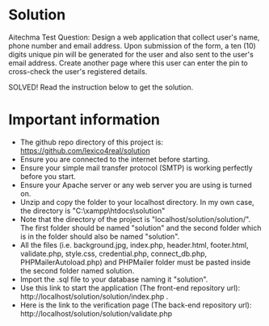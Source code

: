 # Solution
Aitechma Test Question: Design a web application that collect user's name, phone number and email address. Upon submission of the form, a ten (10) digits unique pin will be generated for the user and also sent to the user's email address. Create another page where this user can enter the pin to cross-check the user's registered details.

SOLVED! Read the instruction below to get the solution.
# Important information
-	The github repo directory of this project is: https://github.com/lexico4real/solution
-	Ensure you are connected to the internet before starting.
-	Ensure your simple mail transfer protocol (SMTP) is working perfectly before you start.
-	Ensure your Apache server or any web server you are using is turned on.
-	Unzip and copy the folder to your localhost directory. In my own case, the directory is "C:\xampp\htdocs\solution"
-	Note that the directory of the project is "localhost/solution/solution/". The first folder should be named "solution" and the second folder which is in the folder should also be named "solution".
-	All the files (i.e. background.jpg, index.php, header.html, footer.html, validate.php, style.css, credential.php, connect_db.php, PHPMailerAutoload.php) and PHPMailer folder must be pasted inside the second folder named solution.
-	Import the .sql file to your database naming it "solution".
-	Use this link to start the application (The front-end repository url): http://localhost/solution/solution/index.php .
-	Here is the link to the verification page (The back-end repository url): http://localhost/solution/solution/validate.php
